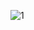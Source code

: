 ![1](https://user-images.githubusercontent.com/47741561/114736122-74b0d080-9d63-11eb-92ae-e9212fc0f262.JPG)
